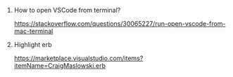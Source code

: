 1. How to open VSCode from terminal?
    
   https://stackoverflow.com/questions/30065227/run-open-vscode-from-mac-terminal
2. Highlight erb
    
    https://marketplace.visualstudio.com/items?itemName=CraigMaslowski.erb
